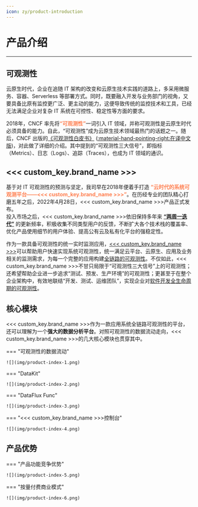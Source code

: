 ```yaml
---
icon: zy/product-introduction
---
```


# 产品介绍
---

## 可观测性

云原生时代，企业在追随 IT 架构的改变和云原生技术实践的道路上，多采用微服务、容器、Serverless 等部署方式。同时，既要融入开发与业务部门的视角，又要具备比原有监控更广泛、更主动的能力，这便导致传统的监控技术和工具，已经无法满足企业对复杂 IT 系统在可控性、稳定性等方面的要求。

2018年，CNCF 率先将<font color="coral">**“可观测性”**</font>一词引入 IT 领域，并称可观测性是云原生时代必须具备的能力。自此，“可观测性”成为云原生技术领域最热门的话题之一。随后，CNCF 出版的[《可观测性白皮书》](https://github.com/cncf/tag-observability/blob/main/whitepaper.md)
([:material-hand-pointing-right:在译中文版](https://github.com/chenmudu/tag-observability/blob/main/whitepaper-zh.md))，对此做了详细的介绍。其中提到的“可观测性三⼤信号”，即指标（Metrics）、日志（Logs）、追踪（Traces），也成为 IT 领域的通识。


## <<< custom_key.brand_name >>>

基于对 IT 可观测性的预测与坚定，我司早在2018年便着手打造 <font color="coral">**“云时代的系统可观测平台——<<< custom_key.brand_name >>>”**</font>。在历经专业的团队精心打磨五年之后，2022年4月28日，<<< custom_key.brand_name >>>产品正式发布。<br/>
投入市场之后，<<< custom_key.brand_name >>>依旧保持多年来 <font color="coral">**[“两周一迭代”](../release-notes/index.md)**</font> 的更新频率，积极收集不同类型用户的反馈，不断扩大各个技术栈的覆盖率、优化产品使用细节的用户体验、提高公有云及私有化平台的强稳定性。

作为一款具备可观测性的统一实时监测应用，[<<< custom_key.brand_name >>>](https://www.guance.com/)可以帮助用户快速实现系统可观测性，统一满足云平台、云原生、应用及业务相关的监测需求，为每一个完整的应用构建<u>全链路的可观测性</u>。不仅如此，<<< custom_key.brand_name >>>不甘只局限于“可观测性三⼤信号”上的可观测性；还希望帮助企业进一步追求“测试、预发、生产环境”的可观测性；更甚至于在整个企业架构中，有效地联结“开发、测试、运维团队”，实现企业对<u>软件开发全生命周期的可观测性</u>。


## 核心模块

<<< custom_key.brand_name >>>作为一款应用系统全链路可观测性的平台，还可以理解为一个**强大的数据分析平台**。对照可观测性的数据流动走向，<<< custom_key.brand_name >>>的几大核心模块也贯穿其中。


<div class="grid" markdown>

=== "可观测性的数据流动"

    ![](img/product-index-1.png)

=== "DataKit"

    ![](img/product-index-2.png)

=== "DataFlux Func"

    ![](img/product-index-3.png)

=== "<<< custom_key.brand_name >>>控制台"

    ![](img/product-index-4.png)
    

</div>



## 产品优势


<div class="grid" markdown>

=== "产品功能竞争优势"

    ![](img/product-index-5.png)

=== "按量付费商业模式"

    ![](img/product-index-6.png)

</div>
